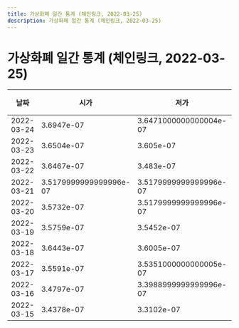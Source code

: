 ```yaml
---
title: 가상화폐 일간 통계 (체인링크, 2022-03-25)
description: 가상화폐 일간 통계 (체인링크, 2022-03-25)
---
```


가상화폐 일간 통계 (체인링크, 2022-03-25)
===

|날짜|시가|저가|고가|종가|비고|
|--|--|--|--|--|--|
|2022-03-24|3.6947e-07|3.6471000000000004e-07|3.7999e-07|3.735e-07|    |
|2022-03-23|3.6504e-07|3.605e-07|3.701e-07|3.6946000000000003e-07|    |
|2022-03-22|3.6467e-07|3.483e-07|3.7e-07|3.6344e-07|    |
|2022-03-21|3.5179999999999996e-07|3.5179999999999996e-07|3.6532e-07|3.6317e-07|    |
|2022-03-20|3.5732e-07|3.5179999999999996e-07|3.6406999999999995e-07|3.6406999999999995e-07|    |
|2022-03-19|3.5759e-07|3.5452e-07|3.7e-07|3.6326000000000004e-07|    |
|2022-03-18|3.6443e-07|3.6005e-07|3.65e-07|3.6005e-07|    |
|2022-03-17|3.5591e-07|3.5351000000000005e-07|3.6018e-07|3.5351000000000005e-07|    |
|2022-03-16|3.4797e-07|3.3988999999999996e-07|3.5474999999999997e-07|3.5474999999999997e-07|    |
|2022-03-15|3.4378e-07|3.3102e-07|3.4378e-07|3.3819e-07|    |
